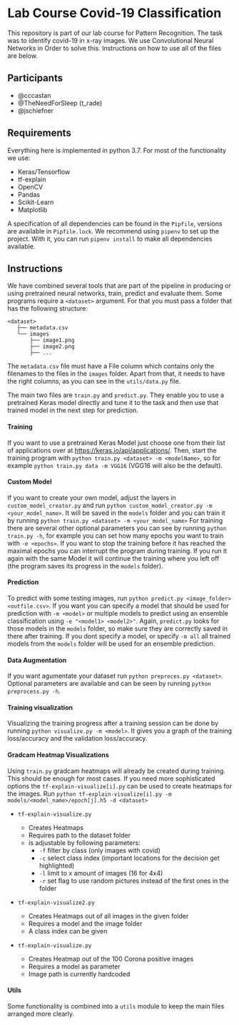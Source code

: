 # Lab Course Covid-19 Classification

This repository is part of our lab course for Pattern Recognition. The task was to identify covid-19 in x-ray images.
We use Convolutional Neural Networks in Order to solve this. Instructions on how to use all of the files are below.

## Participants

 - @cccastan
 - @TheNeedForSleep (t_rade)
 - @jschiefner
 
## Requirements

Everything here is implemented in python 3.7. For most of the functionality we use:

 - Keras/Tensorflow
 - tf-explain
 - OpenCV
 - Pandas
 - Scikit-Learn
 - Matplotlib

A specification of all dependencies can be found in the `Pipfile`, versions are available in `Pipfile.lock`.
We recommend using `pipenv` to set up the project. With it, you can run `pipenv install` to make all dependencies available.

## Instructions

We have combined several tools that are part of the pipeline in producing or using pretrained neural networks, train, predict and evaluate them.
Some programs require a `<dataset>` argument. For that you must pass a folder that has the following structure:

```
<dataset>
   ├── metadata.csv
   └── images
       ├── image1.png
       ├── image2.png
       ├── ...
```

The `metadata.csv` file must have a File column which contains only the filenames to the files in the `images` folder.
Apart from that, it needs to have the right columns, as you can see in the `utils/data.py` file.

The main two files are `train.py` and `predict.py`.
They enable you to use a pretrained Keras model directly and tune it to the task and then use that trained model in the next step for prediction.

#### Training

If you want to use a pretrained Keras Model just choose one from their list of applications over at https://keras.io/api/applications/.
Then, start the training program with `python train.py <dataset> -m <modelName>`, so for example `python train.py data -m VGG16` (VGG16 will also be the default).

#### Custom Model

If you want to create your own model, adjust the layers in `custom_model_creator.py` and run `python custom_model_creator.py -m <your_model_name>`.
It will be saved in the `models` folder and you can train it by running `python train.py <dataset> -m <your_model_name>`
For training there are several other optional parameters you can see by running `python train.py -h`, for example you can set how many epochs you want to train with `-e <epochs>`.
If you want to stop the training before it has reached the maximal epochs you can interrupt the program during training.
If you run it again with the same Model it will continue the training where you left off (the program saves its progress in the `models` folder).

#### Prediction

To predict with some testing images, run `python predict.py <image_folder> <outfile.csv>`.
If you want you can specify a model that should be used for prediction with `-m <model>` or multiple models to predict using an ensemble classification using `-e "<model1> <model2>"`.
Again, `predict.py` looks for those models in the `models` folder, so make sure they are correctly saved in there after training.
If you dont specify a model, or specify `-m all` all trained models from the `models` folder will be used for an ensemble prediction.

#### Data Augmentation

If you want agumentate your dataset run `python preproces.py <dataset>`. Optional parameters are available and can be seen by running `python preprocess.py -h`.

#### Training visualization

Visualizing the training progress after a training session can be done by running `python visualize.py -m <model>`.
It gives you a graph of the training loss/accuracy and the validation loss/accuracy.

#### Gradcam Heatmap Visualizations

Using `train.py` gradcam heatmaps will already be created during training. This should be enough for most cases.
If you need more sophisticated options the `tf-explain-visualize[i].py` can be used to create heatmaps for the images.
Run `python tf-explain-visualize[i].py -m models/<model_name>/epoch[j].h5 -d <dataset>`

 - `tf-explain-visualize.py`
   - Creates Heatmaps
   - Requires path to the dataset folder
   - is adjustable by following parameters:
     - `-f` filter by class (only images with covid)
	 - `-c` select class index (important locations for the decision get highlighted)
	 - `-l` limit to x amount of images (16 for 4x4)
	 - `-r` set flag to use random pictures instead of the first ones in the folder
		
 - `tf-explain-visualize2.py` 
   - Creates Heatmaps out of all images in the given folder
   - Requires a model and the image folder
   - A class index can be given

 - `tf-explain-visualize.py`
   - Creates Heatmap out of the 100 Corona positive images
   - Requires a model as parameter
   - Image path is currently hardcoded

#### Utils

Some functionality is combined into a `utils` module to keep the main files arranged more clearly.
